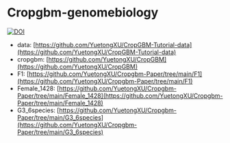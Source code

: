# Cropgbm-genomebiology

[![DOI](https://zenodo.org/badge/DOI/10.5281/zenodo.5431934.svg)](https://doi.org/10.5281/zenodo.5431934)

* data: [https://github.com/YuetongXU/CropGBM-Tutorial-data](https://github.com/YuetongXU/CropGBM-Tutorial-data)
* cropgbm: [https://github.com/YuetongXU/CropGBM](https://github.com/YuetongXU/CropGBM)
* F1: [https://github.com/YuetongXU/Cropgbm-Paper/tree/main/F1](https://github.com/YuetongXU/Cropgbm-Paper/tree/main/F1)
* Female_1428: [https://github.com/YuetongXU/Cropgbm-Paper/tree/main/Female_1428](https://github.com/YuetongXU/Cropgbm-Paper/tree/main/Female_1428)
* G3_6species: [https://github.com/YuetongXU/Cropgbm-Paper/tree/main/G3_6species](https://github.com/YuetongXU/Cropgbm-Paper/tree/main/G3_6species)


